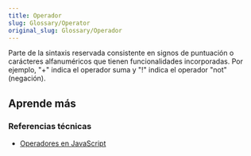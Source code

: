 ```yaml
---
title: Operador
slug: Glossary/Operator
original_slug: Glossary/Operador
---
```


Parte de la sintaxis reservada consistente en signos de puntuación o carácteres alfanuméricos que tienen funcionalidades incorporadas. Por ejemplo, "+" indica el operador suma y "!" indica el operador "not" (negación).

## Aprende más

### Referencias técnicas

- [Operadores en JavaScript](/es/docs/Web/JavaScript/Reference/Operators)
